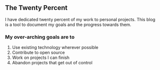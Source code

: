 
## The Twenty Percent

I have dedicated twenty percent of my work to personal projects.
This blog is a tool to document my goals and the progress towards them.

### My over-arching goals are to
1.  Use existing technology wherever possible
1.  Contribute to open source
1.  Work on projects I can finish
1.  Abandon projects that get out of control
